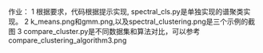 作业：
1 根据要求，代码根据提示实现, spectral_cls.py是单独实现的谱聚类实现。
2 k_means.png和gmm.png,以及spectral_clustering.png是三个示例的截图
3 compare_cluster.py是不同数据集和算法对比，可以参考compare_clustering_algorithm3.png
